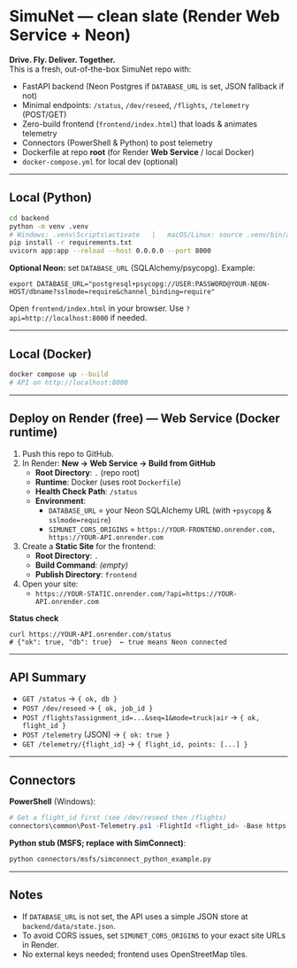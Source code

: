 # SimuNet — clean slate (Render Web Service + Neon)

**Drive. Fly. Deliver. Together.**  
This is a fresh, out-of-the-box SimuNet repo with:
- FastAPI backend (Neon Postgres if `DATABASE_URL` is set, JSON fallback if not)
- Minimal endpoints: `/status`, `/dev/reseed`, `/flights`, `/telemetry` (POST/GET)
- Zero-build frontend (`frontend/index.html`) that loads & animates telemetry
- Connectors (PowerShell & Python) to post telemetry
- Dockerfile at repo **root** (for Render **Web Service** / local Docker)
- `docker-compose.yml` for local dev (optional)

---

## Local (Python)

```bash
cd backend
python -m venv .venv
# Windows: .venv\Scripts\activate   |   macOS/Linux: source .venv/bin/activate
pip install -r requirements.txt
uvicorn app:app --reload --host 0.0.0.0 --port 8000
```

**Optional Neon:** set `DATABASE_URL` (SQLAlchemy/psycopg). Example:
```
export DATABASE_URL="postgresql+psycopg://USER:PASSWORD@YOUR-NEON-HOST/dbname?sslmode=require&channel_binding=require"
```

Open `frontend/index.html` in your browser. Use `?api=http://localhost:8000` if needed.

---

## Local (Docker)

```bash
docker compose up --build
# API on http://localhost:8000
```

---

## Deploy on Render (free) — Web Service (Docker runtime)

1) Push this repo to GitHub.
2) In Render: **New → Web Service → Build from GitHub**
   - **Root Directory**: `.` (repo root)
   - **Runtime**: Docker (uses root `Dockerfile`)
   - **Health Check Path**: `/status`
   - **Environment**:
     - `DATABASE_URL` = your Neon SQLAlchemy URL (with `+psycopg` & `sslmode=require`)
     - `SIMUNET_CORS_ORIGINS` = `https://YOUR-FRONTEND.onrender.com, https://YOUR-API.onrender.com`
3) Create a **Static Site** for the frontend:
   - **Root Directory**: `.`
   - **Build Command**: *(empty)*
   - **Publish Directory**: `frontend`
4) Open your site:
   - `https://YOUR-STATIC.onrender.com/?api=https://YOUR-API.onrender.com`

**Status check**
```
curl https://YOUR-API.onrender.com/status
# {"ok": true, "db": true}  ← true means Neon connected
```

---

## API Summary

- `GET /status` → `{ ok, db }`
- `POST /dev/reseed` → `{ ok, job_id }`
- `POST /flights?assignment_id=...&seq=1&mode=truck|air` → `{ ok, flight_id }`
- `POST /telemetry` (JSON) → `{ ok: true }`
- `GET /telemetry/{flight_id}` → `{ flight_id, points: [...] }`

---

## Connectors

**PowerShell** (Windows):
```powershell
# Get a flight_id first (see /dev/reseed then /flights)
connectors\common\Post-Telemetry.ps1 -FlightId <flight_id> -Base https://YOUR-API.onrender.com
```

**Python stub (MSFS; replace with SimConnect)**:
```bash
python connectors/msfs/simconnect_python_example.py
```

---

## Notes
- If `DATABASE_URL` is not set, the API uses a simple JSON store at `backend/data/state.json`.
- To avoid CORS issues, set `SIMUNET_CORS_ORIGINS` to your exact site URLs in Render.
- No external keys needed; frontend uses OpenStreetMap tiles.

